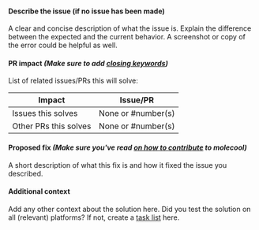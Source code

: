 #### Describe the issue (if no issue has been made)
A clear and concise description of what the issue is. Explain the difference between the expected and the current behavior.
A screenshot or copy of the error could be helpful as well.

#### PR impact _(Make sure to add [closing keywords](https://help.github.com/en/articles/closing-issues-using-keywords))_
List of related issues/PRs this will solve:

 Impact                  | Issue/PR
------------------------ | ------
Issues this solves       | None or #number(s)
Other PRs this solves    | None or #number(s)

#### Proposed fix _(Make sure you've read [on how to contribute](https://github.com/ColdMatter/molecool/blob/master/contributing.md) to molecool)_
A short description of what this fix is and how it fixed the issue you described.

#### Additional context
Add any other context about the solution here. Did you test the solution on all (relevant) platforms?
If not, create a [task list](https://help.github.com/en/articles/about-task-lists) here.
